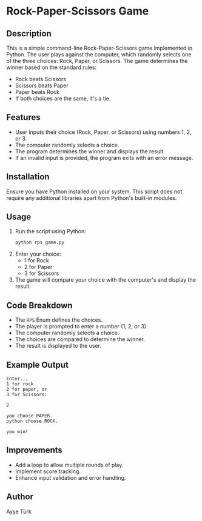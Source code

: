 # Rock-Paper-Scissors Game

## Description
This is a simple command-line Rock-Paper-Scissors game implemented in Python. The user plays against the computer, which randomly selects one of the three choices: Rock, Paper, or Scissors. The game determines the winner based on the standard rules:
- Rock beats Scissors
- Scissors beats Paper
- Paper beats Rock
- If both choices are the same, it's a tie.

## Features
- User inputs their choice (Rock, Paper, or Scissors) using numbers 1, 2, or 3.
- The computer randomly selects a choice.
- The program determines the winner and displays the result.
- If an invalid input is provided, the program exits with an error message.

## Installation
Ensure you have Python installed on your system. This script does not require any additional libraries apart from Python's built-in modules.

## Usage
1. Run the script using Python:
   ```bash
   python rps_game.py
   ```
2. Enter your choice:
   - 1 for Rock
   - 2 for Paper
   - 3 for Scissors
3. The game will compare your choice with the computer's and display the result.

## Code Breakdown
- The `RPS` Enum defines the choices.
- The player is prompted to enter a number (1, 2, or 3).
- The computer randomly selects a choice.
- The choices are compared to determine the winner.
- The result is displayed to the user.

## Example Output
```
Enter...
1 for rock
2 for paper, or
3 for Scissors:

2

you choose PAPER.
python choose ROCK.

you win!
```

## Improvements
- Add a loop to allow multiple rounds of play.
- Implement score tracking.
- Enhance input validation and error handling.

## Author
Ayşe Türk

